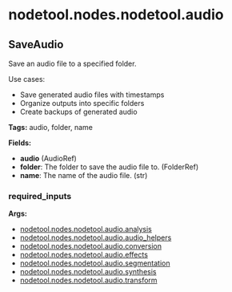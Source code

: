 # nodetool.nodes.nodetool.audio

## SaveAudio

Save an audio file to a specified folder.

Use cases:
- Save generated audio files with timestamps
- Organize outputs into specific folders
- Create backups of generated audio

**Tags:** audio, folder, name

**Fields:**
- **audio** (AudioRef)
- **folder**: The folder to save the audio file to.  (FolderRef)
- **name**: The name of the audio file. (str)

### required_inputs

**Args:**


- [nodetool.nodes.nodetool.audio.analysis](audio/analysis.md)
- [nodetool.nodes.nodetool.audio.audio_helpers](audio/audio_helpers.md)
- [nodetool.nodes.nodetool.audio.conversion](audio/conversion.md)
- [nodetool.nodes.nodetool.audio.effects](audio/effects.md)
- [nodetool.nodes.nodetool.audio.segmentation](audio/segmentation.md)
- [nodetool.nodes.nodetool.audio.synthesis](audio/synthesis.md)
- [nodetool.nodes.nodetool.audio.transform](audio/transform.md)
